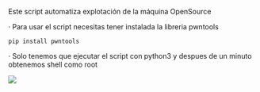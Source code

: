 Este script automatiza explotación de la máquina OpenSource

· Para usar el script necesitas tener instalada la libreria pwntools

    pip install pwntools

· Solo tenemos que ejecutar el script con python3 y despues de un minuto obtenemos shell como root

<img src="https://raw.githubusercontent.com/GatoGamer1155/Imagenes-Repositorios/main/ro.png">

